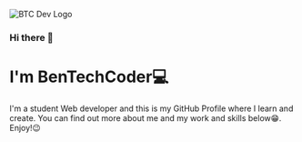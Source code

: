  ![BTC Dev Logo](https://1.bp.blogspot.com/-FygNmZRLywI/X9ajqgcUubI/AAAAAAAAL7U/WWmECCB4iJEO6vtl_ImYcEk91l0AbbOVgCNcBGAsYHQ/w522-h75/BTC%2BDEV%2BLOGO.png)
### Hi there 👋
# I'm BenTechCoder:computer:
I'm a student Web developer and this is my GitHub Profile where I learn and create. You can find out more about me and my work and skills below:grin:. 
Enjoy!:wink:


<!--
**BenTechCoder/BenTechCoder** is a ✨ _special_ ✨ repository because its `README.md` (this file) appears on your GitHub profile.

Here are some ideas to get you started:

- 🔭 I’m currently working on ...
- 🌱 I’m currently learning ...
- 👯 I’m looking to collaborate on ...
- 🤔 I’m looking for help with ...
- 💬 Ask me about ...
- 📫 How to reach me: ...
- 😄 Pronouns: ...
- ⚡ Fun fact: ...
-->
